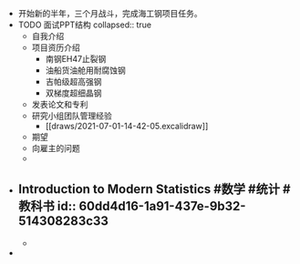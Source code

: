 - 开始新的半年，三个月战斗，完成海工钢项目任务。
- TODO 面试PPT结构
  collapsed:: true
	- 自我介绍
	- 项目资历介绍
		- 南钢EH47止裂钢
		- 油船货油舱用耐腐蚀钢
		- 吉帕级超高强钢
		- 双梯度超细晶钢
	- 发表论文和专利
	- 研究小组团队管理经验
		- [[draws/2021-07-01-14-42-05.excalidraw]]
	- 期望
	- 向雇主的问题
	-
- Introduction to Modern Statistics #数学 #统计 #教科书
  id:: 60dd4d16-1a91-437e-9b32-514308283c33
	-
	-
-